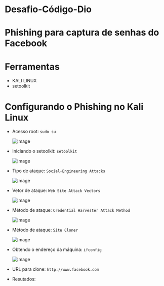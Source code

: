 # Desafio-Código-Dio
# Phishing para captura de senhas do Facebook
# Ferramentas
* KALI LINUX
* setoolkit
# Configurando o Phishing no Kali Linux
* Acesso root: `sudo su`
  
  ![image](https://github.com/user-attachments/assets/ac27ff74-19d6-4f2e-9c7c-372dfaed570c)

* Iniciando o setoolkit: `setoolkit`
  
  ![image](https://github.com/user-attachments/assets/5f1f1e05-c96e-40a0-b9ba-7a04b8d8325b)
  
* Tipo de ataque: `Social-Engineering Attacks`

  ![image](https://github.com/user-attachments/assets/02fc4244-319e-4232-b876-f4ac696f388e)
  
* Vetor de ataque: `Web Site Attack Vectors`

  ![image](https://github.com/user-attachments/assets/30833655-a010-4af8-9dd9-86ee3a224417)

* Método de ataque: `Credential Harvester Attack Method`

  ![image](https://github.com/user-attachments/assets/cefd4914-23d4-41ce-bae1-98097887bf56)
  
* Método de ataque: `Site Cloner`

  ![image](https://github.com/user-attachments/assets/831cc1c0-31d8-4e6a-b298-9651b88da6af)
  
* Obtendo o endereço da máquina: `ifconfig`

  ![image](https://github.com/user-attachments/assets/d14933f9-ddf9-457c-8faa-3f60da05ecd0)
  
* URL para clone: `http://www.facebook.com`

  
  
* Resutados:
